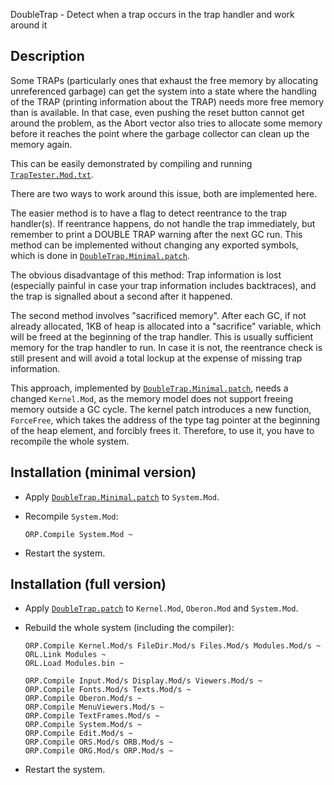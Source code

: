 DoubleTrap - Detect when a trap occurs in the trap handler and work around it

Description
-----------

Some TRAPs (particularly ones that exhaust the free memory by allocating
unreferenced garbage) can get the system into a state where the handling of the TRAP
(printing information about the TRAP) needs more free memory than is available. In
that case, even pushing the reset button cannot get around the problem, as the Abort
vector also tries to allocate some memory before it reaches the point where the
garbage collector can clean up the memory again.

This can be easily demonstrated by compiling and running
[`TrapTester.Mod.txt`](TrapTester.Mod.txt).

There are two ways to work around this issue, both are implemented here.

The easier method is to have a flag to detect reentrance to the trap handler(s).
If reentrance happens, do not handle the trap immediately, but remember to print a
DOUBLE TRAP warning after the next GC run. This method can be implemented without
changing any exported symbols, which is done in
[`DoubleTrap.Minimal.patch`](DoubleTrap.Minimal.patch).

The obvious disadvantage of this method: Trap information is lost (especially
painful in case your trap information includes backtraces), and the trap is
signalled about a second after it happened.

The second method involves "sacrificed memory". After each GC, if not already
allocated, 1KB of heap is allocated into a "sacrifice" variable, which will be freed
at the beginning of the trap handler. This is usually sufficient memory for the trap
handler to run. In case it is not, the reentrance check is still present and will
avoid a total lockup at the expense of missing trap information.

This approach, implemented by [`DoubleTrap.Minimal.patch`](DoubleTrap.Minimal.patch),
needs a changed `Kernel.Mod`, as the memory model does not support freeing memory
outside a GC cycle. The kernel patch introduces a new function, `ForceFree`, which
takes the address of the type tag pointer at the beginning of the heap element, and
forcibly frees it. Therefore, to use it, you have to recompile the whole system.

Installation (minimal version)
------------------------------

- Apply [`DoubleTrap.Minimal.patch`](DoubleTrap.Minimal.patch) to `System.Mod`.

- Recompile `System.Mod`:

      ORP.Compile System.Mod ~

- Restart the system.


Installation (full version)
---------------------------

- Apply [`DoubleTrap.patch`](DoubleTrap.patch) to `Kernel.Mod`, `Oberon.Mod` and `System.Mod`.

- Rebuild the whole system (including the compiler):

      ORP.Compile Kernel.Mod/s FileDir.Mod/s Files.Mod/s Modules.Mod/s ~
      ORL.Link Modules ~
      ORL.Load Modules.bin ~

      ORP.Compile Input.Mod/s Display.Mod/s Viewers.Mod/s ~
      ORP.Compile Fonts.Mod/s Texts.Mod/s ~
      ORP.Compile Oberon.Mod/s ~
      ORP.Compile MenuViewers.Mod/s ~
      ORP.Compile TextFrames.Mod/s ~
      ORP.Compile System.Mod/s ~
      ORP.Compile Edit.Mod/s ~
      ORP.Compile ORS.Mod/s ORB.Mod/s ~
      ORP.Compile ORG.Mod/s ORP.Mod/s ~

- Restart the system.
